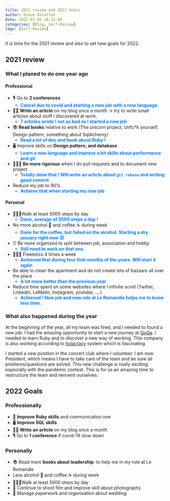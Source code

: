 ```yaml
---
title: 2021 review and 2022 Goals
author: Diane Delallée
Date: 2022-01-05 18:32:00
categories: [Blog, Self-Review]
tags: [Self-Review]
---
```


It is time for the 2021 review and also to set new goals for 2022.

## 2021 review
### What I planed to do one year ago

#### Professional
- 🎙 Go to **2 conferences**
  - <span style="color:#007bff; font-weight:bold;"> Cancel due to covid and starting a new job with a new language </span>
- ✍🏼 **Write an article** on my blog once a month -> try to write small articles about stuff I discovered at work.
  - <span style="color:#007bff; font-weight:bold;"> 7 articles wrote ! not so bad as I started a new job </span>
- 📚 **Read books** relative to work (The unicorn project, Unfu*k yourself, Design pattern, something about SqlAchemy)
  - <span style="color:#007bff; font-weight:bold;"> Read a lot of doc and book about Ruby ! </span>
- 🖥 Improve skills on **Design pattern, and database**
  - <span style="color:#007bff; font-weight:bold;"> Learn a new language and improve a bit skills about performance and git </span>
- 🧘🏽‍♀️ **Be more rigorous** when I do pull requests and to document new project
  - <span style="color:#007bff; font-weight:bold;"> Totally done that ! Will write an article about `git rebase` and writing good commit </span>
- Reduce my job to 90%
  - <span style="color:#007bff; font-weight:bold;"> Achieve that when starting my new job </span>

#### Personal

- 🚶🏽‍♀️Walk at least 5000 steps by day
  - <span style="color:#007bff; font-weight:bold;"> Done, average of 5500 steps a day ! </span>
- No more alcohol 🍺 and coffee ☕ during week
  - <span style="color:#007bff; font-weight:bold;"> Done for the coffee, but failed on the alcohol. Starting a dry january right now 😊 </span>
- ⏰ Be more organized to split between job, association and hobby
  - <span style="color:#007bff; font-weight:bold;"> Still need to work on that one. </span>
- 🤸🏽‍♀️ Freeletics 4 times a week
  - <span style="color:#007bff; font-weight:bold;"> Achieved that during four first months of the years. Will start it again</span>
- Be able to clean the apartment and do not create lots of bazaars all over the place
  - <span style="color:#007bff; font-weight:bold;"> A lot more better than the previous year </span>
- Reduce time spent on some websites where I infinite scroll (Twitter, Linkedin, LeMatin, instagram, youtube, ....)
  - <span style="color:#007bff; font-weight:bold;"> Achieved ! New job and new role at Le Romandie helps me to loose less time. </span>


### What also happened during the year

At the beginning of the year, all my team was fired, and I needed to found a new job. I had the amazing opportunity to start a new journey
at [QoQa](https://www.qoqa.ch/fr). I needed to learn Ruby and to discover a new way of working. This company is also working according to [holacracy](https://fr.wikipedia.org/wiki/Holacratie) 
system which is fascinating.

I started a new position in the concert club where I volunteer. I am now President, which means I have to take care of the team and be sure all problems/questions are solved.
This new challenge is really exciting especially with the pandemic context. This is for us an amazing time to restructure the team and reinvent ourselves.

## 2022 Goals

### Professionally

- 💎 **Improve Ruby skills** and communication one
- 🖥 **Improve SQL skills**
- ✍🏼 **Write an article** on my blog once a month 
- 🎙 Go to **1 conference** if covid-19 slow down

### Personally

- 📚 Read more **books about leadership**: to help me in my role at Le Romandie
- Less alcohol 🍺 and coffee ☕ during week
- 🚶🏽‍♀️Walk at least 5000 steps by day
- 📸 Continue to shoot film and improve skill about photography
- 💍 Manage paperwork and organisation about wedding